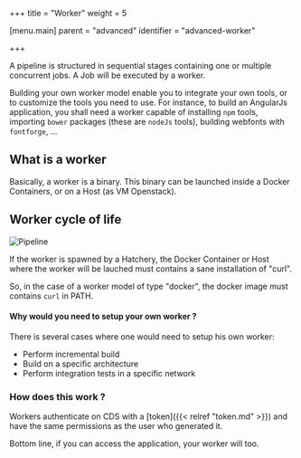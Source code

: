 +++
title = "Worker"
weight = 5

[menu.main]
parent = "advanced"
identifier = "advanced-worker"

+++

A pipeline is structured in sequential stages containing one or multiple concurrent jobs. A Job will be executed by a worker.

Building your own worker model enable you to integrate your own tools, or to customize the tools you need to use. For instance, to build an AngularJs application, you shall need a worker capable of installing `npm` tools, importing `bower` packages (these are `nodeJs` tools), building webfonts with `fontforge`, ...

## What is a worker

Basically, a worker is a binary. This binary can be launched inside a Docker Containers, or on a Host (as VM Openstack).

## Worker cycle of life

![Pipeline](/images/concepts_worker_flow.png)

If the worker is spawned by a Hatchery, the Docker Container or Host where the worker will be lauched must contains a sane installation of "curl".

So, in the case of a worker model of type "docker", the docker image must contains `curl` in PATH.

#### Why would you need to setup your own worker ?

There is several cases where one would need to setup his own worker:

 * Perform incremental build
 * Build on a specific architecture
 * Perform integration tests in a specific network

### How does this work ?

Workers authenticate on CDS with a [token]({{< relref "token.md" >}}) and have the same permissions as the user who generated it.

Bottom line, if you can access the application, your worker will too.
